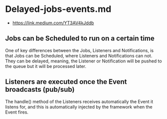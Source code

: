 # Delayed-jobs-events.md

*  https://link.medium.com/YT3AV4kJddb

## Jobs can be Scheduled to run on a certain time 
One of key differences between the Jobs, Listeners and Notifications, is that Jobs can be Scheduled, where Listeners and Notifications can not. They can be delayed, meaning, the Listener or Notification will be pushed to the queue but it will be processed later.

## Listeners are executed once the Event broadcasts (pub/sub) 

The handle() method of the Listeners receives automatically the Event it listens for, and this is automatically injected by the framework when the Event fires.
